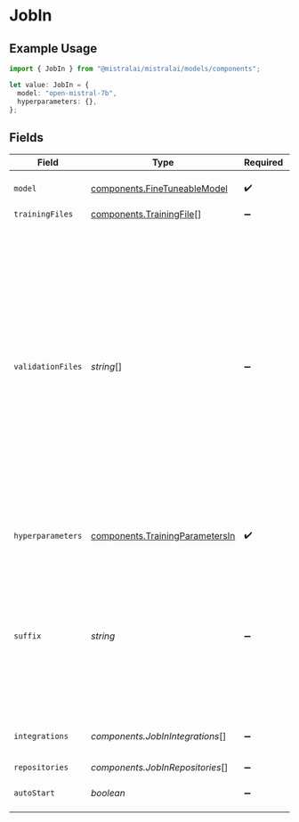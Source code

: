 # JobIn

## Example Usage

```typescript
import { JobIn } from "@mistralai/mistralai/models/components";

let value: JobIn = {
  model: "open-mistral-7b",
  hyperparameters: {},
};
```

## Fields

| Field                                                                                                                                                                                                                                                                                                                                                             | Type                                                                                                                                                                                                                                                                                                                                                              | Required                                                                                                                                                                                                                                                                                                                                                          | Description                                                                                                                                                                                                                                                                                                                                                       |
| ----------------------------------------------------------------------------------------------------------------------------------------------------------------------------------------------------------------------------------------------------------------------------------------------------------------------------------------------------------------- | ----------------------------------------------------------------------------------------------------------------------------------------------------------------------------------------------------------------------------------------------------------------------------------------------------------------------------------------------------------------- | ----------------------------------------------------------------------------------------------------------------------------------------------------------------------------------------------------------------------------------------------------------------------------------------------------------------------------------------------------------------- | ----------------------------------------------------------------------------------------------------------------------------------------------------------------------------------------------------------------------------------------------------------------------------------------------------------------------------------------------------------------- |
| `model`                                                                                                                                                                                                                                                                                                                                                           | [components.FineTuneableModel](../../models/components/finetuneablemodel.md)                                                                                                                                                                                                                                                                                      | :heavy_check_mark:                                                                                                                                                                                                                                                                                                                                                | The name of the model to fine-tune.                                                                                                                                                                                                                                                                                                                               |
| `trainingFiles`                                                                                                                                                                                                                                                                                                                                                   | [components.TrainingFile](../../models/components/trainingfile.md)[]                                                                                                                                                                                                                                                                                              | :heavy_minus_sign:                                                                                                                                                                                                                                                                                                                                                | N/A                                                                                                                                                                                                                                                                                                                                                               |
| `validationFiles`                                                                                                                                                                                                                                                                                                                                                 | *string*[]                                                                                                                                                                                                                                                                                                                                                        | :heavy_minus_sign:                                                                                                                                                                                                                                                                                                                                                | A list containing the IDs of uploaded files that contain validation data. If you provide these files, the data is used to generate validation metrics periodically during fine-tuning. These metrics can be viewed in `checkpoints` when getting the status of a running fine-tuning job. The same data should not be present in both train and validation files. |
| `hyperparameters`                                                                                                                                                                                                                                                                                                                                                 | [components.TrainingParametersIn](../../models/components/trainingparametersin.md)                                                                                                                                                                                                                                                                                | :heavy_check_mark:                                                                                                                                                                                                                                                                                                                                                | The fine-tuning hyperparameter settings used in a fine-tune job.                                                                                                                                                                                                                                                                                                  |
| `suffix`                                                                                                                                                                                                                                                                                                                                                          | *string*                                                                                                                                                                                                                                                                                                                                                          | :heavy_minus_sign:                                                                                                                                                                                                                                                                                                                                                | A string that will be added to your fine-tuning model name. For example, a suffix of "my-great-model" would produce a model name like `ft:open-mistral-7b:my-great-model:xxx...`                                                                                                                                                                                  |
| `integrations`                                                                                                                                                                                                                                                                                                                                                    | *components.JobInIntegrations*[]                                                                                                                                                                                                                                                                                                                                  | :heavy_minus_sign:                                                                                                                                                                                                                                                                                                                                                | A list of integrations to enable for your fine-tuning job.                                                                                                                                                                                                                                                                                                        |
| `repositories`                                                                                                                                                                                                                                                                                                                                                    | *components.JobInRepositories*[]                                                                                                                                                                                                                                                                                                                                  | :heavy_minus_sign:                                                                                                                                                                                                                                                                                                                                                | N/A                                                                                                                                                                                                                                                                                                                                                               |
| `autoStart`                                                                                                                                                                                                                                                                                                                                                       | *boolean*                                                                                                                                                                                                                                                                                                                                                         | :heavy_minus_sign:                                                                                                                                                                                                                                                                                                                                                | This field will be required in a future release.                                                                                                                                                                                                                                                                                                                  |